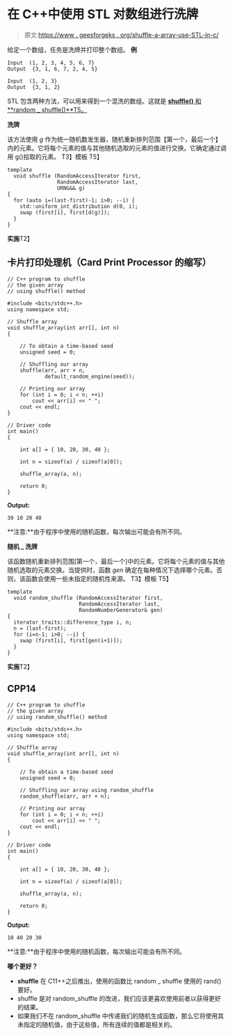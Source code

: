 # 在 C++中使用 STL 对数组进行洗牌

> 原文:[https://www . geesforgeks . org/shuffle-a-array-use-STL-in-c/](https://www.geeksforgeeks.org/shuffle-an-array-using-stl-in-c/)

给定一个数组，任务是洗牌并打印整个数组。
**例**

```
Input  (1, 2, 3, 4, 5, 6, 7}
Output  {3, 1, 6, 7, 2, 4, 5}

Input  (1, 2, 3}
Output  {3, 1, 2}
```

STL 包含两种方法，可以用来得到一个混洗的数组。这就是 [**shuffle()** 和**random _ shuffle()**T5。](https://www.geeksforgeeks.org/shuffle-vs-random_shuffle-c/) 

**洗牌**

该方法使用 *g* 作为统一随机数发生器，随机重新排列范围【第一个，最后一个】内的元素。它将每个元素的值与其他随机选取的元素的值进行交换。它确定通过调用 g()拾取的元素。
T3】模板 T5】

```
template 
  void shuffle (RandomAccessIterator first, 
                RandomAccessIterator last, 
                URNG&& g)
{
  for (auto i=(last-first)-1; i>0; --i) {
    std::uniform_int_distribution d(0, i);
    swap (first[i], first[d(g)]);
  }
}
```

**实施**T2】

## 卡片打印处理机（Card Print Processor 的缩写）

```
// C++ program to shuffle
// the given array
// using shuffle() method

#include <bits/stdc++.h>
using namespace std;

// Shuffle array
void shuffle_array(int arr[], int n)
{

    // To obtain a time-based seed
    unsigned seed = 0;

    // Shuffling our array
    shuffle(arr, arr + n,
            default_random_engine(seed));

    // Printing our array
    for (int i = 0; i < n; ++i)
        cout << arr[i] << " ";
    cout << endl;
}

// Driver code
int main()
{

    int a[] = { 10, 20, 30, 40 };

    int n = sizeof(a) / sizeof(a[0]);

    shuffle_array(a, n);

    return 0;
}
```

**Output:** 

```
30 10 20 40
```

**注意:**由于程序中使用的随机函数，每次输出可能会有所不同。

**随机 _ 洗牌**

该函数随机重新排列范围[第一个，最后一个]中的元素。它将每个元素的值与其他随机选取的元素交换。当提供时，函数 *gen* 确定在每种情况下选择哪个元素。否则，该函数会使用一些未指定的随机性来源。
T3】模板 T5】

```
template 
  void random_shuffle (RandomAccessIterator first, 
                       RandomAccessIterator last,
                       RandomNumberGenerator& gen)
{
  iterator_traits::difference_type i, n;
  n = (last-first);
  for (i=n-1; i>0; --i) {
    swap (first[i], first[gen(i+1)]);
  }
}
```

**实施**T2】

## CPP14

```
// C++ program to shuffle
// the given array
// using random_shuffle() method

#include <bits/stdc++.h>
using namespace std;

// Shuffle array
void shuffle_array(int arr[], int n)
{

    // To obtain a time-based seed
    unsigned seed = 0;

    // Shuffling our array using random_shuffle
    random_shuffle(arr, arr + n);

    // Printing our array
    for (int i = 0; i < n; ++i)
        cout << arr[i] << " ";
    cout << endl;
}

// Driver code
int main()
{

    int a[] = { 10, 20, 30, 40 };

    int n = sizeof(a) / sizeof(a[0]);

    shuffle_array(a, n);

    return 0;
}
```

**Output:** 

```
10 40 20 30
```

**注意:**由于程序中使用的随机函数，每次输出可能会有所不同。

**哪个更好？**

*   **shuffle** 在 C11++之后推出，使用的函数比 random _ shuffle 使用的 rand()要好。
*   shuffle 是对 random_shuffle 的改进，我们应该更喜欢使用前者以获得更好的结果。
*   如果我们不在 random_shuffle 中传递我们的随机生成函数，那么它将使用其未指定的随机值，由于这些值，所有连续的值都是相关的。